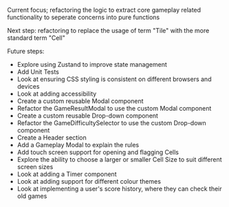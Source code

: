 Current focus; refactoring the logic to extract core gameplay related functionality to seperate concerns into pure functions

Next step: refactoring to replace the usage of term "Tile" with the more standard term "Cell"

Future steps:
- Explore using Zustand to improve state management
- Add Unit Tests
- Look at ensuring CSS styling is consistent on different browsers and devices
- Look at adding accessibility
- Create a custom reusable Modal component
- Refactor the GameResultModal to use the custom Modal component
- Create a custom reusable Drop-down component
- Refactor the GameDifficultySelector to use the custom Drop-down component
- Create a Header section
- Add a Gameplay Modal to explain the rules
- Add touch screen support for opening and flagging Cells
- Explore the ability to choose a larger or smaller Cell Size to suit different screen sizes
- Look at adding a Timer component
- Look at adding support for different colour themes
- Look at implementing a user's score history, where they can check their old games
